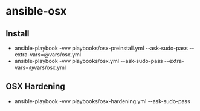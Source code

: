 # ansible-osx

## Install
* ansible-playbook -vvv playbooks/osx-preinstall.yml --ask-sudo-pass --extra-vars=@vars/osx.yml
* ansible-playbook -vvv playbooks/osx.yml --ask-sudo-pass --extra-vars=@vars/osx.yml

## OSX Hardening
* ansible-playbook -vvv playbooks/osx-hardening.yml --ask-sudo-pass
